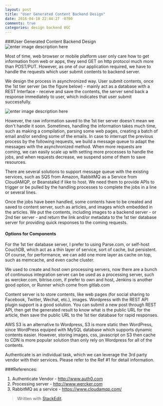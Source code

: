 ```yaml
---
layout: post
title: "User Generated Content Backend Design"
date: 2016-04-18 22:44:27 -0700
comments: true
categories: design backend UGC
---
```

###User Generated Content Backend Design
![enter image description here](https://lh3.googleusercontent.com/-_Gyq2BrP680/VxW8wprqROI/AAAAAAAAEIU/JTX430yak3MIzuwq9Z5GRjexHiwcxwLmACLcB/s1000/back-end-mobile-design-banner.png "back-end-mobile-design-banner.png")

Most of time, web browser or mobile platform user only care how to get information from web or apps, they send GET on http protocol much more than POST/PUT. However, as one of our application required, we have to handle the requests which user submit contents to backend server.

We design the process in asynchronized way. User submit contents, once the 1st tier server (as the figure below) - mainly act as a database with a REST Interface - receive and save the contents, the server send back a response immediately to user, which indicates that user submit successfully.

<!-- more -->

![enter image description here](https://lh3.googleusercontent.com/-Pn33GdV6ATc/VxW9ADoVuuI/AAAAAAAAEIc/eEv5_BVLbaUnUSGf52dh_sepQytQRLHoACLcB/s1000/Backend_Design.png "Backend_Design.png")

However, the raw information saved to the 1st tier server doesn't mean we don't handle it soon. Sometimes, handling the information takes much time, such as making a compilation, parsing some web pages, creating a batch of email and/or sending some of the emails. In case to interrupt the previous process by the following requests, we build a message queue to adapt the messages with the asynchronized method. When more requests are coming, we can easily scale up with setting more processes to handle the jobs, and when requests decrease, we suspend some of them to save resources.

There are several solutions to support message queue with the existing services, such as SQS from Amazon, RabbitMQ as a Service from CloudAMQP, or Beanstalkd if like to host. We need them to provide APIs to trigger or be pulled by the handling processes to complete the jobs in a line or several lines.

Once the jobs have been handled, some contents have to be created and saved to content server, such as articles, and images which embedded in the articles. We put the contents, including images to a backend server - or 2nd tier server - and return the link and/or metadata to the 1st tier database server for providing quick responses to the coming requests.

#### Options for Components
For the 1st tier database server, I prefer to using Parse.com, or self-host CouchDB, which act as a thin layer of service, sort of cache, but persistent. Of course, for performance, we can add one more layer as cache on top, such as memcache, and even cache cluster.

We used to create and host own processing servers, now there are a bunch of continuous integration server can be used as a processing server, such as wercker.com, bitrise.com, if prefer to own and host, Jenkins is another good option, or Runner which come from gitlab.com

Content server is to store contents, like web pages (for social sharing to Facebook, Twitter, Wechat, etc.), images. Wordpress with the REST API plugin support is a good solution. You can submit a new post through REST API, then get the generated result to know what is the public URL for the article, then save the public URL to the 1st tier database for rapid responses.

AWS S3 is an alternative to Wordpress, S3 is more static then WordPress, since WordPress equiped with MySQL database which supports dynamic contents easier. However, storing images, css, javascript on S3 then cache to CDN is more popular solution than only rely on Wordpress for all of the contents.

Authenticate is an individual task, which we can leverage the 3rd party vendor with their services. Please refer to the Ref #1 for detail information.


###References:
1. Authenticate Vendor - http://www.auth0.com
2. Processing server - http://www.wercker.com
3. RabbitMQ as a service - https://www.cloudamqp.com/

> Written with [StackEdit](https://stackedit.io/).
